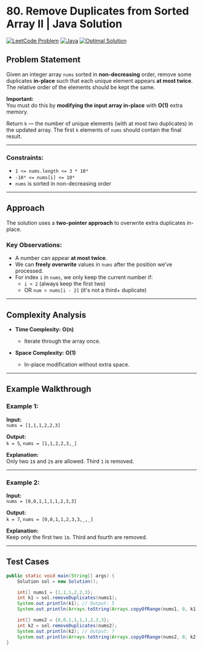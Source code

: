 # 80. Remove Duplicates from Sorted Array II | Java Solution

[![LeetCode Problem](https://img.shields.io/badge/LeetCode-80.%20Remove%20Duplicates%20from%20Sorted%20Array%20II-blue)](https://leetcode.com/problems/remove-duplicates-from-sorted-array-ii/)
[![Java](https://img.shields.io/badge/Language-Java-orange)](https://java.com)
[![Optimal Solution](https://img.shields.io/badge/Solution-Optimal-brightgreen)]()

## Problem Statement

Given an integer array `nums` sorted in **non-decreasing** order, remove some duplicates **in-place** such that each unique element appears **at most twice**. The relative order of the elements should be kept the same.

**Important:**  
You must do this by **modifying the input array in-place** with **O(1)** extra memory.

Return `k` — the number of unique elements (with at most two duplicates) in the updated array. The first `k` elements of `nums` should contain the final result.

---

### Constraints:

- `1 <= nums.length <= 3 * 10⁴`
- `-10⁴ <= nums[i] <= 10⁴`
- `nums` is sorted in non-decreasing order

---

## Approach

The solution uses a **two-pointer approach** to overwrite extra duplicates in-place.

### Key Observations:

- A number can appear **at most twice**.
- We can **freely overwrite** values in `nums` after the position we’ve processed.
- For index `i` in `nums`, we only keep the current number if:
  - `i < 2` (always keep the first two)
  - OR `num > nums[i - 2]` (it's not a third+ duplicate)

---

## Complexity Analysis

- **Time Complexity:** **O(n)**  
  - Iterate through the array once.
  
- **Space Complexity:** **O(1)**  
  - In-place modification without extra space.

---

## Example Walkthrough

### Example 1:

**Input:**  
`nums = [1,1,1,2,2,3]`

**Output:**  
`k = 5`, `nums = [1,1,2,2,3,_]`

**Explanation:**  
Only two `1`s and `2`s are allowed. Third `1` is removed.

---

### Example 2:

**Input:**  
`nums = [0,0,1,1,1,1,2,3,3]`

**Output:**  
`k = 7`, `nums = [0,0,1,1,2,3,3,_,_]`

**Explanation:**  
Keep only the first two `1`s. Third and fourth are removed.

---

## Test Cases

```java
public static void main(String[] args) {
    Solution sol = new Solution();

    int[] nums1 = {1,1,1,2,2,3};
    int k1 = sol.removeDuplicates(nums1);
    System.out.println(k1); // Output: 5
    System.out.println(Arrays.toString(Arrays.copyOfRange(nums1, 0, k1))); // Output: [1, 1, 2, 2, 3]

    int[] nums2 = {0,0,1,1,1,1,2,3,3};
    int k2 = sol.removeDuplicates(nums2);
    System.out.println(k2); // Output: 7
    System.out.println(Arrays.toString(Arrays.copyOfRange(nums2, 0, k2))); // Output: [0, 0, 1, 1, 2, 3, 3]
}
```